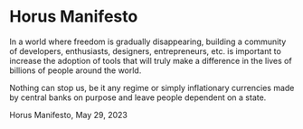 # Horus Manifesto


In a world where freedom is gradually disappearing, building a community of developers, enthusiasts, designers, entrepreneurs, etc. is important to increase the adoption of tools that will truly make a difference in the lives of billions of people around the world.

Nothing can stop us, be it any regime or simply inflationary currencies made by central banks on purpose and leave people dependent on a state.

Horus Manifesto, May 29, 2023
